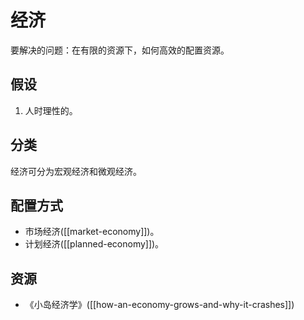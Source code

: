 # 经济
要解决的问题：在有限的资源下，如何高效的配置资源。

## 假设
1. 人时理性的。

## 分类
经济可分为宏观经济和微观经济。


## 配置方式
* 市场经济([[market-economy]])。
* 计划经济([[planned-economy]])。

## 资源
* 《小岛经济学》([[how-an-economy-grows-and-why-it-crashes]])